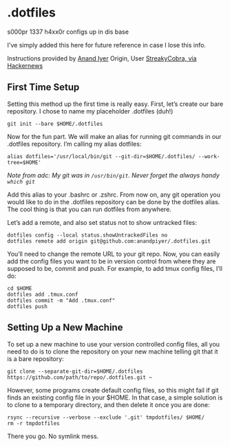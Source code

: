 # .dotfiles
s000pr 1337 h4xx0r configs up in dis base

I've simply added this here for future reference in case I lose this info.

Instructions provided by [Anand Iyer](https://www.anand-iyer.com/blog/2018/a-simpler-way-to-manage-your-dotfiles.html)
Origin, User [StreakyCobra, via Hackernews](https://news.ycombinator.com/item?id=11070797)

## First Time Setup

Setting this method up the first time is really easy. First, let’s create our bare repository. I chose to name my placeholder .dotfiles (duh!)

```mkdir $HOME/.dotfiles
git init --bare $HOME/.dotfiles
```

Now for the fun part. We will make an alias for running git commands in our .dotfiles repository. I’m calling my alias dotfiles:

```
alias dotfiles='/usr/local/bin/git --git-dir=$HOME/.dotfiles/ --work-tree=$HOME'
```

_Note from adc: My git was in `/usr/bin/git`. Never forget the always handy `which git`_ 

Add this alias to your .bashrc or .zshrc. From now on, any git operation you would like to do in the .dotfiles repository can be done by the dotfiles alias. The cool thing is that you can run dotfiles from anywhere.

Let’s add a remote, and also set status not to show untracked files:

```
dotfiles config --local status.showUntrackedFiles no
dotfiles remote add origin git@github.com:anandpiyer/.dotfiles.git
```

You’ll need to change the remote URL to your git repo. Now, you can easily add the config files you want to be in version control from where they are supposed to be, commit and push. For example, to add tmux config files, I’ll do:

```
cd $HOME
dotfiles add .tmux.conf
dotfiles commit -m "Add .tmux.conf"
dotfiles push
```

## Setting Up a New Machine

To set up a new machine to use your version controlled config files, all you need to do is to clone the repository on your new machine telling git that it is a bare repository:

```
git clone --separate-git-dir=$HOME/.dotfiles https://github.com/path/to/repo/.dotfiles.git ~
```

However, some programs create default config files, so this might fail if git finds an existing config file in your $HOME. In that case, a simple solution is to clone to a temporary directory, and then delete it once you are done:

```git clone --separate-git-dir=$HOME/.dotfiles https://github.com/anandpiyer/.dotfiles.git tmpdotfiles
rsync --recursive --verbose --exclude '.git' tmpdotfiles/ $HOME/
rm -r tmpdotfiles
```
There you go. No symlink mess.
